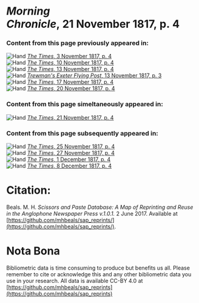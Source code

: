 # *Morning Chronicle*, 21 November 1817, p. 4  
  
### Content from this page previously appeared in:  
![Hand](http://scissorsandpaste.net/wp-content/uploads/2017/06/smallhandpointer.png) [*The Times*, 3 November 1817, p. 4](https://mhbeals.github.io/sap_html/The-Times/The-Times-3-November-1817-p-4)  
![Hand](http://scissorsandpaste.net/wp-content/uploads/2017/06/smallhandpointer.png) [*The Times*, 10 November 1817, p. 4](https://mhbeals.github.io/sap_html/The-Times/The-Times-10-November-1817-p-4)  
![Hand](http://scissorsandpaste.net/wp-content/uploads/2017/06/smallhandpointer.png) [*The Times*, 13 November 1817, p. 4](https://mhbeals.github.io/sap_html/The-Times/The-Times-13-November-1817-p-4)  
![Hand](http://scissorsandpaste.net/wp-content/uploads/2017/06/smallhandpointer.png) [*Trewman's Exeter Flying Post*, 13 November 1817, p. 3](https://mhbeals.github.io/sap_html/Trewman's-Exeter-Flying-Post/Trewman's-Exeter-Flying-Post-13-November-1817-p-3)  
![Hand](http://scissorsandpaste.net/wp-content/uploads/2017/06/smallhandpointer.png) [*The Times*, 17 November 1817, p. 4](https://mhbeals.github.io/sap_html/The-Times/The-Times-17-November-1817-p-4)  
![Hand](http://scissorsandpaste.net/wp-content/uploads/2017/06/smallhandpointer.png) [*The Times*, 20 November 1817, p. 4](https://mhbeals.github.io/sap_html/The-Times/The-Times-20-November-1817-p-4)  
  
### Content from this page simeltaneously appeared in:  
![Hand](http://scissorsandpaste.net/wp-content/uploads/2017/06/smallhandpointer.png) [*The Times*, 21 November 1817, p. 4](https://mhbeals.github.io/sap_html/The-Times/The-Times-21-November-1817-p-4)  
  
### Content from this page subsequently appeared in:  
![Hand](http://scissorsandpaste.net/wp-content/uploads/2017/06/smallhandpointer.png) [*The Times*, 25 November 1817, p. 4](https://mhbeals.github.io/sap_html/The-Times/The-Times-25-November-1817-p-4)  
![Hand](http://scissorsandpaste.net/wp-content/uploads/2017/06/smallhandpointer.png) [*The Times*, 27 November 1817, p. 4](https://mhbeals.github.io/sap_html/The-Times/The-Times-27-November-1817-p-4)  
![Hand](http://scissorsandpaste.net/wp-content/uploads/2017/06/smallhandpointer.png) [*The Times*, 1 December 1817, p. 4](https://mhbeals.github.io/sap_html/The-Times/The-Times-1-December-1817-p-4)  
![Hand](http://scissorsandpaste.net/wp-content/uploads/2017/06/smallhandpointer.png) [*The Times*, 8 December 1817, p. 4](https://mhbeals.github.io/sap_html/The-Times/The-Times-8-December-1817-p-4)  


# Citation: 

Beals. M. H. *Scissors and Paste Database: A Map of Reprinting and Reuse in the Anglophone Newspaper Press v.1.0.1.* 2 June 2017. Available at [https://github.com/mhbeals/sap_reprints/](https://github.com/mhbeals/sap_reprints/). 

# Nota Bona

Bibliometric data is time consuming to produce but benefits us all. Please remember to cite or acknowledge this and any other bibliometric data you use in your research. All data is available CC-BY 4.0 at [https://github.com/mhbeals/sap_reprints](https://github.com/mhbeals/sap_reprints)